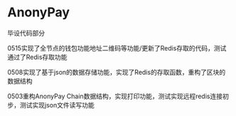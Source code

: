 # AnonyPay

毕设代码部分

0515实现了全节点的钱包功能地址二维码等功能/更新了Redis存取的代码，测试通过了Redis存取功能

0508实现了基于json的数据存储功能，实现了Redis的存取函数，重构了区块的数据结构
 
0503重构AnonyPay Chain数据结构，实现打印功能，测试实现远程redis连接初步，测试实现json文件读写功能

